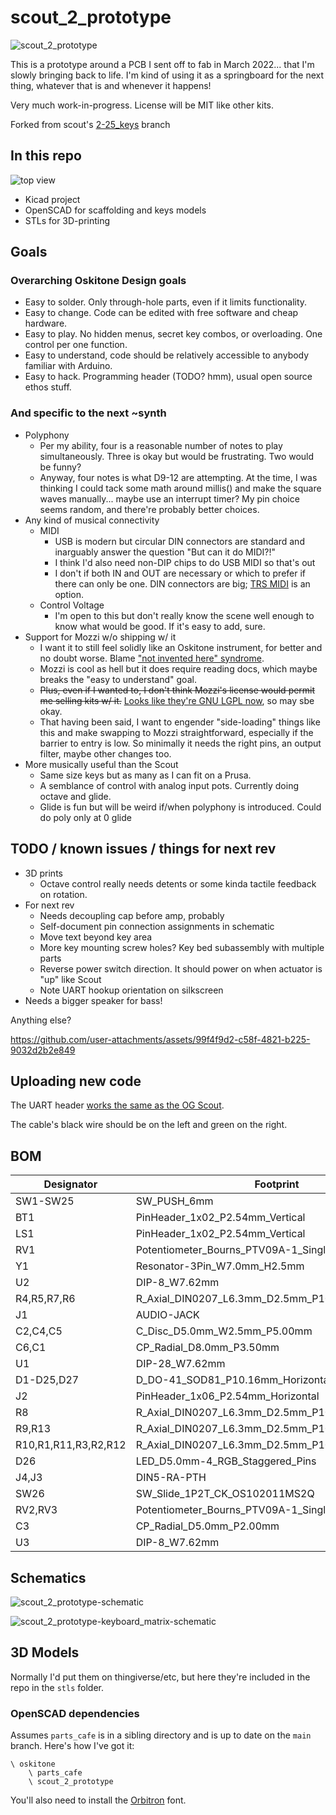 # scout_2_prototype

![scout_2_prototype](/misc/s2p.jpg)

This is a prototype around a PCB I sent off to fab in March 2022... that I'm slowly bringing back to life. I'm kind of using it as a springboard for the next thing, whatever that is and whenever it happens!

Very much work-in-progress. License will be MIT like other kits.

Forked from scout's [2-25_keys](https://github.com/oskitone/scout/tree/2-25_keys) branch

## In this repo

![top view](/misc/model-top.png)

- Kicad project
- OpenSCAD for scaffolding and keys models
- STLs for 3D-printing

## Goals

### Overarching Oskitone Design goals

- Easy to solder. Only through-hole parts, even if it limits functionality.
- Easy to change. Code can be edited with free software and cheap hardware.
- Easy to play. No hidden menus, secret key combos, or overloading. One control per one function.
- Easy to understand, code should be relatively accessible to anybody familiar with Arduino.
- Easy to hack. Programming header (TODO? hmm), usual open source ethos stuff.

### And specific to the next ~synth

- Polyphony
  - Per my ability, four is a reasonable number of notes to play simultaneously. Three is okay but would be frustrating. Two would be funny?
  - Anyway, four notes is what D9-12 are attempting. At the time, I was thinking I could tack some math around millis() and make the square waves manually... maybe use an interrupt timer? My pin choice seems random, and there're probably better choices.
- Any kind of musical connectivity
  - MIDI
    - USB is modern but circular DIN connectors are standard and inarguably answer the question "But can it do MIDI?!"
    - I think I'd also need non-DIP chips to do USB MIDI so that's out
    - I don't if both IN and OUT are necessary or which to prefer if there can only be one. DIN connectors are big; [TRS MIDI](https://minimidi.world/) is an option.
  - Control Voltage
    - I'm open to this but don't really know the scene well enough to know what would be good. If it's easy to add, sure.
- Support for Mozzi w/o shipping w/ it
  - I want it to still feel solidly like an Oskitone instrument, for better and no doubt worse. Blame ["not invented here" syndrome](https://en.wikipedia.org/wiki/Not_invented_here).
  - Mozzi is cool as hell but it does require reading docs, which maybe breaks the "easy to understand" goal.
  - <del>Plus, even if I wanted to, I don't think Mozzi's license would permit me selling kits w/ it.</del> [Looks like they're GNU LGPL now](https://github.com/sensorium/Mozzi/pull/240), so may sbe okay.
  - That having been said, I want to engender "side-loading" things like this and make swapping to Mozzi straightforward, especially if the barrier to entry is low. So minimally it needs the right pins, an output filter, maybe other changes too.
- More musically useful than the Scout
  - Same size keys but as many as I can fit on a Prusa.
  - A semblance of control with analog input pots. Currently doing octave and glide.
  - Glide is fun but will be weird if/when polyphony is introduced. Could do poly only at 0 glide

## TODO / known issues / things for next rev

- 3D prints
  - Octave control really needs detents or some kinda tactile feedback on rotation.
- For next rev
  - Needs decoupling cap before amp, probably
  - Self-document pin connection assignments in schematic
  - Move text beyond key area
  - More key mounting screw holes? Key bed subassembly with multiple parts
  - Reverse power switch direction. It should power on when actuator is "up" like Scout
  - Note UART hookup orientation on silkscreen
- Needs a bigger speaker for bass!

Anything else?

https://github.com/user-attachments/assets/99f4f9d2-c58f-4821-b225-9032d2b2e849

## Uploading new code

The UART header [works the same as the OG Scout](https://oskitone.github.io/scout/change-the-arduino-code).

The cable's black wire should be on the left and green on the right.

## BOM

| Designator           | Footprint                                         | Quantity | Designation        |
| -------------------- | ------------------------------------------------- | -------- | ------------------ |
| SW1-SW25             | SW_PUSH_6mm                                       | 25       | SPST               |
| BT1                  | PinHeader_1x02_P2.54mm_Vertical                   | 1        | 4.5v               |
| LS1                  | PinHeader_1x02_P2.54mm_Vertical                   | 1        | Speaker            |
| RV1                  | Potentiometer_Bourns_PTV09A-1_Single_Vertical     | 1        | 10k Log            |
| Y1                   | Resonator-3Pin_W7.0mm_H2.5mm                      | 1        | 16.00MHz           |
| U2                   | DIP-8_W7.62mm                                     | 1        | LM386              |
| R4,R5,R7,R6          | R_Axial_DIN0207_L6.3mm_D2.5mm_P10.16mm_Horizontal | 4        | 10K                |
| J1                   | AUDIO-JACK                                        | 1        | AudioJack2_SwitchT |
| C2,C4,C5             | C_Disc_D5.0mm_W2.5mm_P5.00mm                      | 3        | .1uF               |
| C6,C1                | CP_Radial_D8.0mm_P3.50mm                          | 2        | 220uF              |
| U1                   | DIP-28_W7.62mm                                    | 1        | ATmega328P-PU      |
| D1-D25,D27           | D_DO-41_SOD81_P10.16mm_Horizontal                 | 26       | D                  |
| J2                   | PinHeader_1x06_P2.54mm_Horizontal                 | 1        | Conn_01x06_Male    |
| R8                   | R_Axial_DIN0207_L6.3mm_D2.5mm_P10.16mm_Horizontal | 1        | 1m                 |
| R9,R13               | R_Axial_DIN0207_L6.3mm_D2.5mm_P10.16mm_Horizontal | 2        | 10k                |
| R10,R1,R11,R3,R2,R12 | R_Axial_DIN0207_L6.3mm_D2.5mm_P10.16mm_Horizontal | 6        | 220                |
| D26                  | LED_D5.0mm-4_RGB_Staggered_Pins                   | 1        | LED_CRGB           |
| J4,J3                | DIN5-RA-PTH                                       | 2        | DIN5               |
| SW26                 | SW_Slide_1P2T_CK_OS102011MS2Q                     | 1        | SW_SPST            |
| RV2,RV3              | Potentiometer_Bourns_PTV09A-1_Single_Vertical     | 2        | 10k                |
| C3                   | CP_Radial_D5.0mm_P2.00mm                          | 1        | 1uF                |
| U3                   | DIP-8_W7.62mm                                     | 1        | 6N138              |

## Schematics

![scout_2_prototype-schematic](/kicad/scout_2_prototype-schematic.svg)

![scout_2_prototype-keyboard_matrix-schematic](/kicad/scout_2_prototype-keyboard_matrix-schematic.svg)

## 3D Models

Normally I'd put them on thingiverse/etc, but here they're included in the repo in the `stls` folder.

### OpenSCAD dependencies

Assumes `parts_cafe` is in a sibling directory and is up to date on the `main` branch. Here's how I've got it:

    \ oskitone
        \ parts_cafe
        \ scout_2_prototype

You'll also need to install the [Orbitron](https://fonts.google.com/specimen/Orbitron) font.
